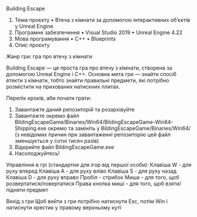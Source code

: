 Building Escape
1) Тема проєкту • Втеча з кімнати за допомогою інтерактивних об’єктів у Unreal Engine
2) Програмне забезпечення • Visual Studio 2019 • Unreal Engine 4.22
3) Мова програмування • С++ • Blueprints
4) Опис проєкту

Жанр гри: гра про втечу з кімнати

Building Escape — це проста гра про втечу з кімнати, створена за допомогою Unreal Engine і C++. 
Основна мета гри — знайти спосіб втекти з кімнати, тобто знайти правильні предмети, які потрібно розмістити на прихованих натискних плитах.

Перелік кроків, аби почати грати:
1) Завантажте даний репозиторій та розархівуйте
2) Завантажте окремо файл BildingEscapeGame/Binaries/Win64/BildingEscapeGame-Win64-Shipping.exe окремо та замініть у BildingEscapeGame/Binaries/Win64/ (з невідомих причин при завантаженні репозиторію цей файл зменшується у сотні тисяч разів)
3) Відкрийте файл BildingEscapeGame.exe
4) Насолоджуйтесь!

Управління в грі (стандартне для ігор від першої особи):
Клавіша W - для руху вперед
Клавіша A - для руху вліво
Клавіша S - для руху назад
Клавіша D - для руху вправо
Пробіл - стрибок
Миша - для того, щоб розвертатися/повертатися
Права кнопка миші - для того, щоб взяти/підняти предмет

Вихід з гри
Щоб вийти з гри потрібно натиснути Esc, потім Win і натиснути хрестик у правому верхньому куті
